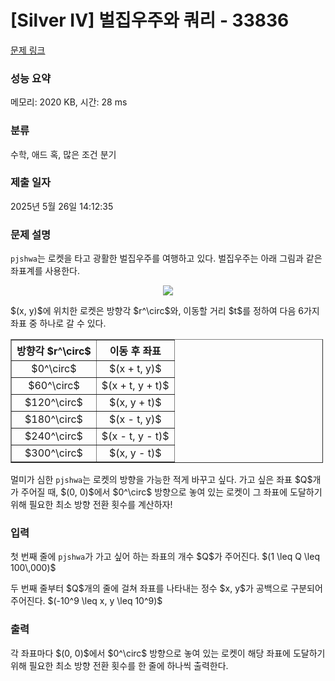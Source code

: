 # [Silver IV] 벌집우주와 쿼리 - 33836 

[문제 링크](https://www.acmicpc.net/problem/33836) 

### 성능 요약

메모리: 2020 KB, 시간: 28 ms

### 분류

수학, 애드 혹, 많은 조건 분기

### 제출 일자

2025년 5월 26일 14:12:35

### 문제 설명

<p><code>pjshwa</code>는 로켓을 타고 광활한 벌집우주를 여행하고 있다. 벌집우주는 아래 그림과 같은 좌표계를 사용한다.</p>

<div style="display:flex;flex-direction:column;align-items:center;"><img src="https://upload.acmicpc.net/02cb419f-524c-4c01-a0f3-e6e81109fe30/-/preview/" style="max-height:400px;max-width:100%"></div>

<p>$(x, y)$에 위치한 로켓은 방향각 $r^\circ$와, 이동할 거리 $t$를 정하여 다음 6가지 좌표 중 하나로 갈 수 있다.</p>

<table align="center" border="1" cellpadding="5px" cellspacing="0" class="table table-bordered" style="text-align: center; max-width: 500px;">
	<thead>
		<tr>
			<th scope="col" style="text-align: center;">방향각 $r^\circ$</th>
			<th scope="col" style="text-align: center;">이동 후 좌표</th>
		</tr>
	</thead>
	<tbody>
		<tr>
			<td>$0^\circ$</td>
			<td>$(x + t, y)$</td>
		</tr>
		<tr>
			<td>$60^\circ$</td>
			<td>$(x + t, y + t)$</td>
		</tr>
		<tr>
			<td>$120^\circ$</td>
			<td>$(x, y + t)$</td>
		</tr>
		<tr>
			<td>$180^\circ$</td>
			<td>$(x - t, y)$</td>
		</tr>
		<tr>
			<td>$240^\circ$</td>
			<td>$(x - t, y - t)$</td>
		</tr>
		<tr>
			<td>$300^\circ$</td>
			<td>$(x, y - t)$</td>
		</tr>
	</tbody>
</table>

<p>멀미가 심한 <code>pjshwa</code>는 로켓의 방향을 가능한 적게 바꾸고 싶다. 가고 싶은 좌표 $Q$개가 주어질 때, $(0, 0)$에서 $0^\circ$ 방향으로 놓여 있는 로켓이 그 좌표에 도달하기 위해 필요한 최소 방향 전환 횟수를 계산하자!</p>

### 입력 

 <p>첫 번째 줄에 <code>pjshwa</code>가 가고 싶어 하는 좌표의 개수 $Q$가 주어진다. $(1 \leq Q \leq 100\,000)$</p>

<p>두 번째 줄부터 $Q$개의 줄에 걸쳐 좌표를 나타내는 정수 $x, y$가 공백으로 구분되어 주어진다. $(-10^9 \leq x, y \leq 10^9)$</p>

### 출력 

 <p>각 좌표마다 $(0, 0)$에서 $0^\circ$ 방향으로 놓여 있는 로켓이 해당 좌표에 도달하기 위해 필요한 최소 방향 전환 횟수를 한 줄에 하나씩 출력한다.</p>

